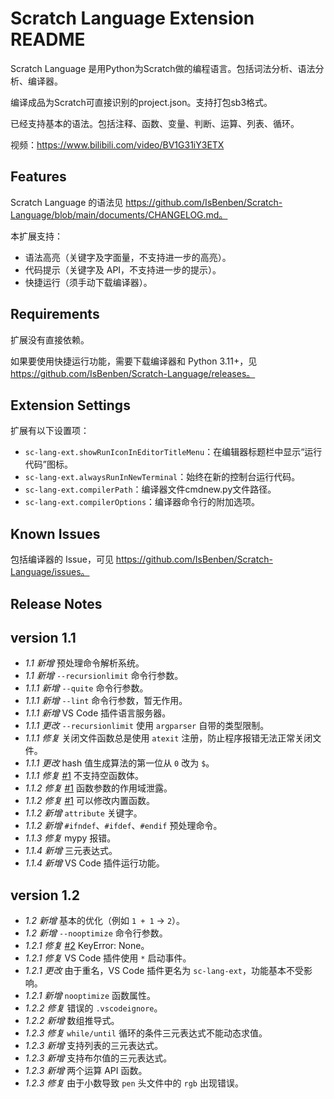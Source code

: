 # Scratch Language Extension README

Scratch Language 是用Python为Scratch做的编程语言。包括词法分析、语法分析、编译器。

编译成品为Scratch可直接识别的project.json。支持打包sb3格式。

已经支持基本的语法。包括注释、函数、变量、判断、运算、列表、循环。

视频：https://www.bilibili.com/video/BV1G31iY3ETX

## Features

Scratch Language 的语法见 https://github.com/IsBenben/Scratch-Language/blob/main/documents/CHANGELOG.md。

本扩展支持：
- 语法高亮（关键字及字面量，不支持进一步的高亮）。
- 代码提示（关键字及 API，不支持进一步的提示）。
- 快捷运行（须手动下载编译器）。

## Requirements

扩展没有直接依赖。

如果要使用快捷运行功能，需要下载编译器和 Python 3.11+，见 https://github.com/IsBenben/Scratch-Language/releases。

## Extension Settings

扩展有以下设置项：

* `sc-lang-ext.showRunIconInEditorTitleMenu`：在编辑器标题栏中显示“运行代码”图标。
* `sc-lang-ext.alwaysRunInNewTerminal`：始终在新的控制台运行代码。
* `sc-lang-ext.compilerPath`：编译器文件cmdnew.py文件路径。
* `sc-lang-ext.compilerOptions`：编译器命令行的附加选项。

## Known Issues

包括编译器的 Issue，可见 https://github.com/IsBenben/Scratch-Language/issues。

## Release Notes

## version 1.1

- *1.1 新增* 预处理命令解析系统。
- *1.1 新增* `--recursionlimit` 命令行参数。
- *1.1.1 新增* `--quite` 命令行参数。
- *1.1.1 新增* `--lint` 命令行参数，暂无作用。
- *1.1.1 新增* VS Code 插件语言服务器。
- *1.1.1 更改* `--recursionlimit` 使用 `argparser` 自带的类型限制。
- *1.1.1 修复* 关闭文件函数总是使用 `atexit` 注册，防止程序报错无法正常关闭文件。
- *1.1.1 更改* hash 值生成算法的第一位从 `0` 改为 `$`。
- *1.1.1 修复* [#1](https://github.com/IsBenben/Scratch-Language/issues/1) 不支持空函数体。
- *1.1.2 修复* [#1](https://github.com/IsBenben/Scratch-Language/issues/1) 函数参数的作用域泄露。
- *1.1.2 修复* [#1](https://github.com/IsBenben/Scratch-Language/issues/1) 可以修改内置函数。
- *1.1.2 新增* `attribute` 关键字。
- *1.1.2 新增* `#ifndef`、`#ifdef`、`#endif` 预处理命令。
- *1.1.3 修复* mypy 报错。
- *1.1.4 新增* 三元表达式。
- *1.1.4 新增* VS Code 插件运行功能。

## version 1.2

- *1.2 新增* 基本的优化（例如 `1 + 1` -> `2`）。
- *1.2 新增* `--nooptimize` 命令行参数。
- *1.2.1 修复* [#2](https://github.com/IsBenben/Scratch-Language/issues/2) KeyError: None。
- *1.2.1 修复* VS Code 插件使用 `*` 启动事件。
- *1.2.1 更改* 由于重名，VS Code 插件更名为 `sc-lang-ext`，功能基本不受影响。
- *1.2.1 新增* `nooptimize` 函数属性。
- *1.2.2 修复* 错误的 `.vscodeignore`。
- *1.2.2 新增* 数组推导式。
- *1.2.3 修复* `while/until` 循环的条件三元表达式不能动态求值。
- *1.2.3 新增* 支持列表的三元表达式。
- *1.2.3 新增* 支持布尔值的三元表达式。
- *1.2.3 新增* 两个运算 API 函数。
- *1.2.3 修复* 由于小数导致 `pen` 头文件中的 `rgb` 出现错误。
